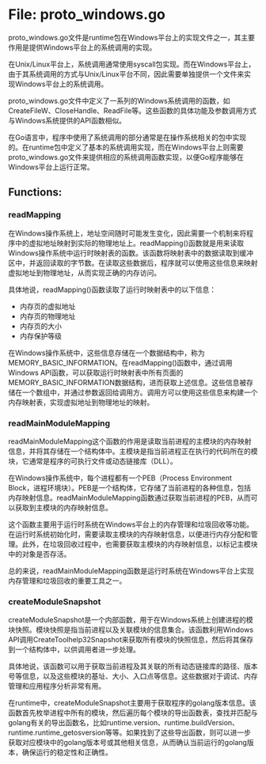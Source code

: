 # File: proto_windows.go

proto_windows.go文件是runtime包在Windows平台上的实现文件之一，其主要作用是提供Windows平台上的系统调用的实现。

在Unix/Linux平台上，系统调用通常使用syscall包实现。而在Windows平台上，由于其系统调用的方式与Unix/Linux平台不同，因此需要单独提供一个文件来实现Windows平台上的系统调用。

proto_windows.go文件中定义了一系列的Windows系统调用的函数，如CreateFileW、CloseHandle、ReadFile等。这些函数的具体功能及参数调用方式与Windows系统提供的API函数相似。

在Go语言中，程序中使用了系统调用的部分通常是在操作系统相关的包中实现的。在runtime包中定义了基本的系统调用实现，而在Windows平台上则需要proto_windows.go文件来提供相应的系统调用函数实现，以便Go程序能够在Windows平台上运行正常。

## Functions:

### readMapping

在Windows操作系统上，地址空间随时可能发生变化，因此需要一个机制来将程序中的虚拟地址映射到实际的物理地址上。readMapping()函数就是用来读取Windows操作系统中运行时映射表的函数。该函数将映射表中的数据读取到缓冲区中，并返回读取的字节数。在读取这些数据后，程序就可以使用这些信息来映射虚拟地址到物理地址，从而实现正确的内存访问。

具体地说，readMapping()函数读取了运行时映射表中的以下信息：
- 内存页的虚拟地址
- 内存页的物理地址
- 内存页的大小
- 内存保护等级

在Windows操作系统中，这些信息存储在一个数据结构中，称为MEMORY_BASIC_INFORMATION。在readMapping()函数中，通过调用Windows API函数，可以获取运行时映射表中所有页面的MEMORY_BASIC_INFORMATION数据结构，进而获取上述信息。这些信息被存储在一个数组中，并通过参数返回给调用方。调用方可以使用这些信息来构建一个内存映射表，实现虚拟地址到物理地址的映射。



### readMainModuleMapping

readMainModuleMapping这个函数的作用是读取当前进程的主模块的内存映射信息，并将其存储在一个结构体中。主模块是指当前进程正在执行的代码所在的模块，它通常是程序的可执行文件或动态链接库（DLL）。

在Windows操作系统中，每个进程都有一个PEB（Process Environment Block，进程环境块）。PEB是一个结构体，它存储了当前进程的各种信息，包括内存映射信息。readMainModuleMapping函数通过获取当前进程的PEB，从而可以获取到主模块的内存映射信息。

这个函数主要用于运行时系统在Windows平台上的内存管理和垃圾回收等功能。在运行时系统初始化时，需要读取主模块的内存映射信息，以便进行内存分配和管理。此外，在垃圾回收过程中，也需要获取主模块的内存映射信息，以标记主模块中的对象是否存活。

总的来说，readMainModuleMapping函数是运行时系统在Windows平台上实现内存管理和垃圾回收的重要工具之一。



### createModuleSnapshot

createModuleSnapshot是一个内部函数，用于在Windows系统上创建进程的模块快照。模块快照是指当前进程以及关联模块的信息集合。该函数利用Windows API调用CreateToolhelp32Snapshot来获取所有模块的快照信息，然后将其保存到一个结构体中，以供调用者进一步处理。

具体地说，该函数可以用于获取当前进程及其关联的所有动态链接库的路径、版本号等信息，以及这些模块的基址、大小、入口点等信息。这些数据对于调试、内存管理和应用程序分析非常有用。

在runtime中，createModuleSnapshot主要用于获取程序的golang版本信息。该函数首先枚举进程中所有的模块，然后遍历每个模块的导出函数表，查找并匹配与golang有关的导出函数名，比如runtime.version、runtime.buildVersion、runtime.runtime_getosversion等等。如果找到了这些导出函数，则可以进一步获取对应模块中的golang版本号或其他相关信息，从而确认当前运行的golang版本，确保运行的稳定性和正确性。



